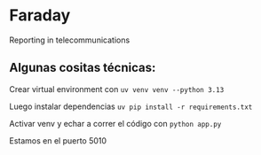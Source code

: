 # Faraday

Reporting in telecommunications

## Algunas cositas técnicas:

Crear virtual environment con
`uv venv venv --python 3.13`

Luego instalar dependencias
`uv pip install -r requirements.txt`

Activar venv y echar a correr el código con
`python app.py`

Estamos en el puerto 5010
